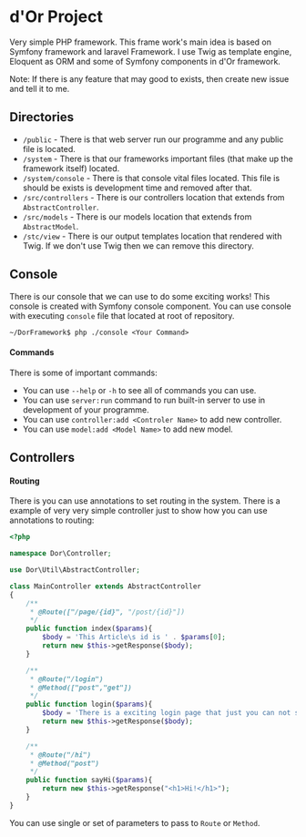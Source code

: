 # d'Or Project
Very simple PHP framework.
This frame work's main idea is based on Symfony framework and laravel Framework.
I use Twig as template engine, Eloquent as ORM and some of Symfony components in d'Or framework.

Note: If there is any feature that may good to exists, then create new issue and tell it to me.

## Directories
- ``/public`` - There is that web server run our programme and any public file is located.
- ``/system`` - There is that our frameworks important files (that make up the framework itself) located.
- ``/system/console`` - There is that console vital files located. This file is should be exists is development time and removed after that.
- ``/src/controllers`` - There is our controllers location that extends from ``AbstractController``.
- ``/src/models`` - There is our models location that extends from ``AbstractModel``.
- ``/stc/view`` - There is our output templates location that rendered with Twig. If we don't use Twig then we can remove this directory.

## Console
There is our console that we can use to do some exciting works!
This console is created with Symfony console component.
You can use console with executing ``console`` file that located at root of repository.
```
~/DorFramework$ php ./console <Your Command>
```

#### Commands
There is some of important commands:
 - You can use ``--help`` or ``-h`` to see all of commands you can use.
 - You can use ``server:run`` command to run built-in server to use in development of your programme.
 - You can use ``controller:add <Controler Name>`` to add new controller.
 - You can use ``model:add <Model Name>`` to add new model.
 
## Controllers
#### Routing
There is you can use annotations to set routing in the system.
There is a example of very very simple controller just to show how you can use annotations to routing:
```php
<?php

namespace Dor\Controller;

use Dor\Util\AbstractController;

class MainController extends AbstractController
{
    /**
     * @Route(["/page/{id}", "/post/{id}"])
     */
    public function index($params){
        $body = 'This Article\s id is ' . $params[0];
        return new $this->getResponse($body);
    }

    /**
     * @Route("/login")
     * @Method(["post","get"])
     */
    public function login($params){
        $body = 'There is a exciting login page that just you can not see that! :D';
        return new $this->getResponse($body);
    }

    /**
     * @Route("/hi")
     * @Method("post")
     */
    public function sayHi($params){
        return new $this->getResponse("<h1>Hi!</h1>");
    }
}
```

You can use single or set of parameters to pass to ``Route`` or ``Method``.